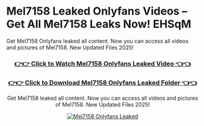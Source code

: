 # Mel7158 Leaked Onlyfans Videos – Get All Mel7158 Leaks Now! EHSqM

Get Mel7158 Onlyfans leaked all content. Now you can access all videos and pictures of Mel7158. New Updated Files 2025!  
<div align="center">
  
### [👉👉 Click to Watch Mel7158 Onlyfans Leaked Video 👈👈](https://links2leaks.com/mel7158)  
### [👉👉 Click to Download Mel7158 Onlyfans Leaked Folder 👈👈](https://links2leaks.com/mel7158)  

Get Mel7158 leaked all content. Now you can access all videos and pictures of Mel7158. New Updated Files 2025!  

[![Mel7158 Onlyfans Leaked](https://i.ibb.co/93hzkbrt/l2l.gif)](https://links2leaks.com/mel7158)  

</div>
